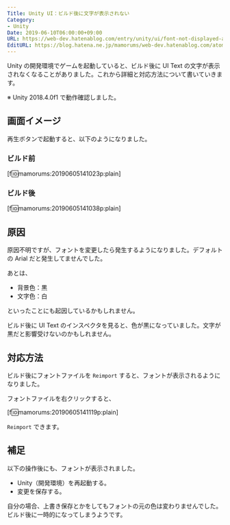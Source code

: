 ```yaml
---
Title: Unity UI：ビルド後に文字が表示されない
Category:
- Unity
Date: 2019-06-10T06:00:00+09:00
URL: https://web-dev.hatenablog.com/entry/unity/ui/font-not-displayed-after-build
EditURL: https://blog.hatena.ne.jp/mamorums/web-dev.hatenablog.com/atom/entry/17680117127183607962
---
```


Unity の開発環境でゲームを起動していると、ビルド後に UI Text の文字が表示されなくなることがありました。これから詳細と対応方法について書いていきます。

※ Unity 2018.4.0f1 で動作確認しました。


## 画面イメージ
再生ボタンで起動すると、以下のようになりました。

### ビルド前
[f:id:mamorums:20190605141023p:plain]

### ビルド後
[f:id:mamorums:20190605141038p:plain]


## 原因
原因不明ですが、フォントを変更したら発生するようになりました。デフォルトの Arial だと発生してませんでした。

あとは、

- 背景色：黒
- 文字色：白

といったことにも起因しているかもしれません。

ビルド後に UI Text のインスペクタを見ると、色が黒になっていました。文字が黒だと影響受けないのかもしれません。


## 対応方法
ビルド後にフォントファイルを `Reimport` すると、フォントが表示されるようになりました。

フォントファイルを右クリックすると、

[f:id:mamorums:20190605141119p:plain]

`Reimport` できます。


## 補足
以下の操作後にも、フォントが表示されました。

- Unity（開発環境）を再起動する。
- 変更を保存する。

自分の場合、上書き保存とかをしてもフォントの元の色は変わりませんでした。ビルド後に一時的になってしまうようです。
